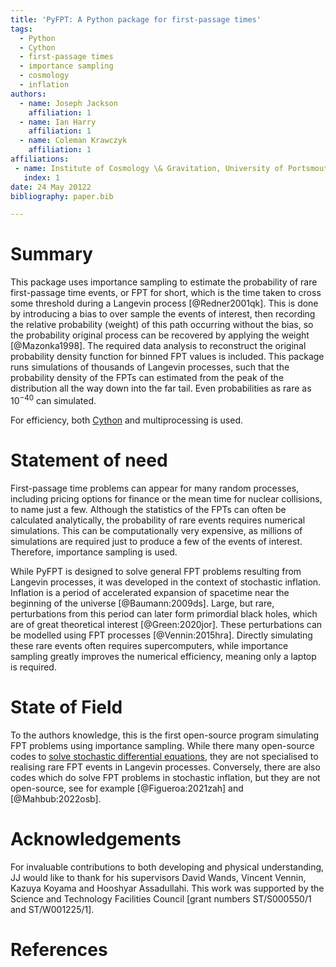 ```yaml
---
title: 'PyFPT: A Python package for first-passage times'
tags:
  - Python
  - Cython
  - first-passage times
  - importance sampling
  - cosmology
  - inflation
authors:
  - name: Joseph Jackson
    affiliation: 1
  - name: Ian Harry
    affiliation: 1
  - name: Coleman Krawczyk
    affiliation: 1
affiliations:
 - name: Institute of Cosmology \& Gravitation, University of Portsmouth, Dennis Sciama Building, Burnaby Road, Portsmouth, PO1 3FX, United Kingdom
   index: 1
date: 24 May 20122
bibliography: paper.bib

---
```


# Summary

This package uses importance sampling to estimate the probability of rare first-passage time events, or FPT for short, which is the time taken to cross some threshold during a Langevin process [@Redner2001qk]. This is done by introducing a bias to over sample the events of interest, then recording the relative probability (weight) of this path occurring without the bias, so the probability original process can be recovered by applying the weight [@Mazonka1998]. The required data analysis to reconstruct the original probability density function for binned FPT values is included. This package runs simulations of thousands of Langevin processes, such that the probability density of the FPTs can estimated from the peak of the distribution all the way down into the far tail. Even probabilities as rare as $10^{-40}$ can simulated.

For efficiency, both [Cython](https://cython.org/) and multiprocessing is used.

# Statement of need

First-passage time problems can appear for many random processes, including pricing options for finance or the mean time for nuclear collisions, to name just a few. Although the statistics of the FPTs can often be calculated analytically, the probability of rare events requires numerical simulations. This can be computationally very expensive, as millions of simulations are required just to produce a few of the events of interest. Therefore, importance sampling is used.


While PyFPT is designed to solve general FPT problems resulting from Langevin processes, it was developed in the context of stochastic inflation. Inflation is a period of accelerated expansion of spacetime near the beginning of the universe [@Baumann:2009ds]. Large, but rare, perturbations from this period can later form primordial black holes, which are of great theoretical interest [@Green:2020jor]. These perturbations can be modelled using FPT processes [@Vennin:2015hra]. Directly simulating these rare events often requires supercomputers, while importance sampling greatly improves the numerical efficiency, meaning only a laptop is required.

# State of Field

To the authors knowledge, this is the first open-source program simulating FPT problems using importance sampling. While there many open-source codes to [solve stochastic differential equations](https://github.com/topics/stochastic-differential-equations), they are not specialised to realising rare FPT events in Langevin processes. Conversely, there are also codes which do solve FPT problems in stochastic inflation, but they are not open-source, see for example [@Figueroa:2021zah] and [@Mahbub:2022osb].


# Acknowledgements

For invaluable contributions to both developing and physical understanding, JJ would like to thank for his supervisors David Wands, Vincent Vennin, Kazuya Koyama and Hooshyar Assadullahi. This work was supported by the Science and Technology Facilities Council [grant numbers ST/S000550/1 and ST/W001225/1].

# References
